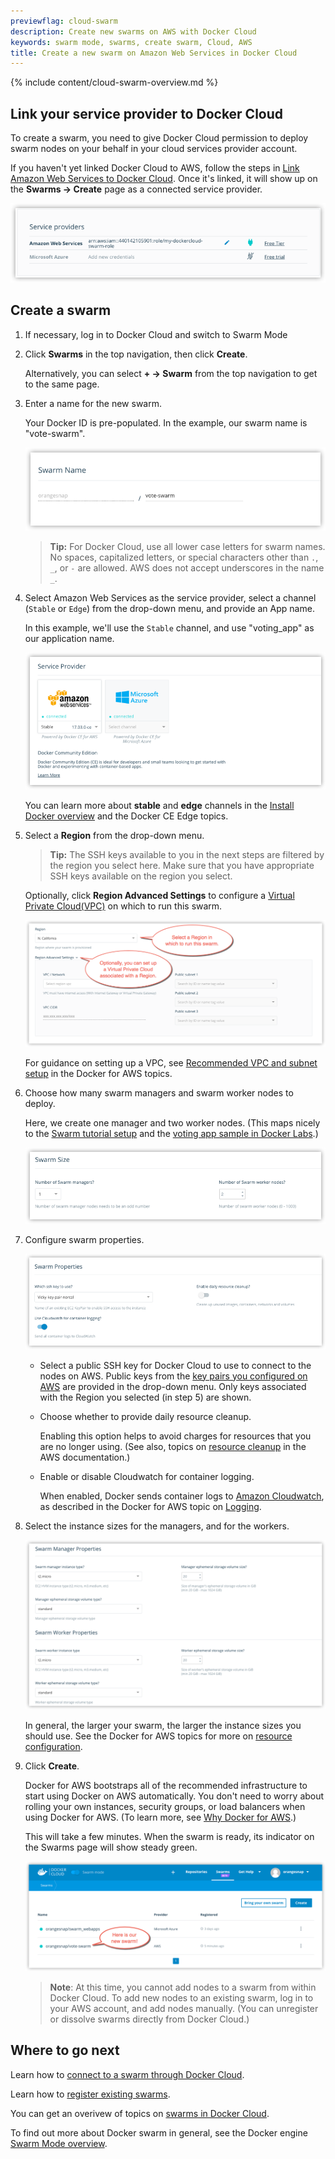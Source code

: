 ```yaml
---
previewflag: cloud-swarm
description: Create new swarms on AWS with Docker Cloud
keywords: swarm mode, swarms, create swarm, Cloud, AWS
title: Create a new swarm on Amazon Web Services in Docker Cloud
---
```


{% include content/cloud-swarm-overview.md %}

## Link your service provider to Docker Cloud

To create a swarm, you need to give Docker Cloud permission to deploy swarm
nodes on your behalf in your cloud services provider account.

If you haven't yet linked Docker Cloud to AWS, follow the steps in [Link Amazon Web Services to Docker Cloud](link-aws-swarm.md). Once it's
linked, it will show up on the **Swarms -> Create** page as a connected service
provider.

![](images/aws-creds-cloud.png)

## Create a swarm

1. If necessary, log in to Docker Cloud and switch to Swarm Mode

2. Click **Swarms** in the top navigation, then click **Create**.

    Alternatively, you can select **+ -> Swarm** from the top navigation to get to the same page.

3.  Enter a name for the new swarm.

    Your Docker ID is pre-populated. In the example, our swarm name
    is "vote-swarm".

    ![](images/aws-create-swarm-1-name.png)

    >**Tip:** For Docker Cloud, use all lower case letters for swarm names. No spaces, capitalized letters, or special characters other than `.`, `_`, or `-` are allowed. AWS does not accept underscores in the name `_`.

4.  Select Amazon Web Services as the service provider, select a channel (`Stable` or `Edge`) from the drop-down menu, and provide an App name.

    In this example, we'll use the `Stable` channel, and use "voting_app" as our application name.

    ![](images/aws-create-swarm-0.png)

    You can learn more about **stable** and **edge** channels in the [Install Docker overview](https://docs.docker.com/engine/installation/) and the Docker CE Edge topics.

5.  Select a **Region** from the drop-down menu.

    > **Tip:** The SSH keys available to you in the next steps are
    filtered by the region you select here. Make sure that you have
    appropriate SSH keys available on the region you select.

    Optionally, click **Region Advanced Settings** to configure a
    [Virtual Private Cloud(VPC)](http://docs.aws.amazon.com/AmazonVPC/latest/UserGuide/VPC_Introduction.html) on which to run this swarm.

    ![](images/aws-create-swarm-3-region.png)

    For guidance on setting up a VPC, see [Recommended VPC and subnet setup](https://docs.docker.com/docker-for-aws/faqs/#can-i-use-my-existing-vpc) in the Docker for AWS topics.

6.  Choose how many swarm managers and swarm worker nodes to deploy.

    Here, we create one manager and two worker nodes. (This maps nicely to the [Swarm tutorial setup](/engine/swarm/swarm-tutorial/index.md) and the [voting app sample in Docker Labs](https://github.com/docker/labs/blob/master/beginner/chapters/votingapp.md).)

    ![](images/cloud-create-swarm-4-size.png)

7.  Configure swarm properties.

    ![](images/aws-create-swarm-5-properties.png)

    * Select a public SSH key for Docker Cloud to use to connect to the
    nodes on AWS. Public keys from the [key pairs you configured on AWS](http://docs.aws.amazon.com/AWSEC2/latest/UserGuide/ec2-key-pairs.html) are provided in the drop-down menu. Only keys associated with the
    Region you selected (in step 5) are shown.

    * Choose whether to provide daily resource cleanup.

      Enabling this option helps to avoid charges for resources that you are no longer using. (See also, topics on [resource cleanup](http://docs.aws.amazon.com/AmazonECS/latest/developerguide/ECS_CleaningUp.html) in the AWS documentation.)

    * Enable or disable Cloudwatch for container logging.

      When enabled, Docker sends container logs to [Amazon Cloudwatch](https://aws.amazon.com/cloudwatch/), as described in the Docker for AWS topic on [Logging](/docker-for-aws/index.md#logging).

7. Select the instance sizes for the managers, and for the workers.

    ![](images/aws-create-swarm-6-manager-worker.png)

    In general, the larger your swarm, the larger the instance sizes you should use. See the Docker for AWS topics for more on [resource configuration](/docker-for-aws/index.md#configuration).

9. Click **Create**.

    Docker for AWS bootstraps all of the recommended infrastructure to
    start using Docker on AWS automatically. You don't need to worry
    about rolling your own instances, security groups, or load balancers
    when using Docker for AWS. (To learn more, see
    [Why Docker for AWS](/docker-for-aws/why.md).)

    This will take a few minutes. When the swarm is ready, its indicator on the Swarms page will show steady green.

    ![](images/aws-create-swarm-7-list.png)

    > **Note**: At this time, you cannot add nodes to a swarm from
    within Docker Cloud. To add new nodes to an existing swarm,
    log in to your AWS account, and add nodes manually. (You can
    unregister or dissolve swarms directly from Docker Cloud.)

## Where to go next

Learn how to [connect to a swarm through Docker Cloud](connect-to-swarm.md).

Learn how to [register existing swarms](register-swarms.md).

You can get an overivew of topics on [swarms in Docker Cloud](index.md).

To find out more about Docker swarm in general, see the Docker engine
[Swarm Mode overview](/engine/swarm/).
